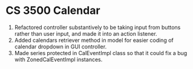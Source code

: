 # CS 3500 Calendar

1. Refactored controller substantively to be taking input
from buttons rather than user input, and made it into an
action listener.
2. Added calendars retriever method in model for easier
coding of calendar dropdown in GUI controller.
3. Made series protected in CalEventImpl class so that it
could fix a bug with ZonedCalEventImpl instances.